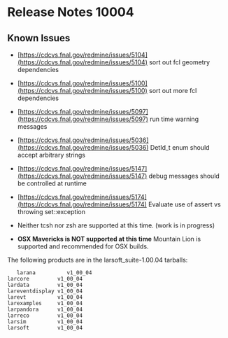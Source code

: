 Release Notes 10004
============================================

Known Issues
------------------------------

-   [https://cdcvs.fnal.gov/redmine/issues/5104](https://cdcvs.fnal.gov/redmine/issues/5104) sort out fcl geometry dependencies
-   [https://cdcvs.fnal.gov/redmine/issues/5100](https://cdcvs.fnal.gov/redmine/issues/5100) sort out more fcl dependencies
-   [https://cdcvs.fnal.gov/redmine/issues/5097](https://cdcvs.fnal.gov/redmine/issues/5097) run time warning messages
-   [https://cdcvs.fnal.gov/redmine/issues/5036](https://cdcvs.fnal.gov/redmine/issues/5036) DetId_t enum should accept arbitrary strings
-   [https://cdcvs.fnal.gov/redmine/issues/5147](https://cdcvs.fnal.gov/redmine/issues/5147) debug messages should be controlled at runtime
-   [https://cdcvs.fnal.gov/redmine/issues/5174](https://cdcvs.fnal.gov/redmine/issues/5174) Evaluate use of assert vs throwing set::exception

-   Neither tcsh nor zsh are supported at this time. (work is in progress)

-   **OSX Mavericks is NOT supported at this time**
    Mountain Lion is supported and recommended for OSX builds.

The following products are in the larsoft_suite-1.00.04 tarballs:

       larana          v1_00_04
    larcore         v1_00_04
    lardata         v1_00_04
    lareventdisplay v1_00_04
    larevt          v1_00_04
    larexamples     v1_00_04
    larpandora      v1_00_04
    larreco         v1_00_04
    larsim          v1_00_04
    larsoft         v1_00_04
